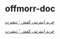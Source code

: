 # offmorr-doc



[خرید اینترنتی کفش ٬ تیشرت](https://offmorr.ir)

[خرید اینترنتی کفش ٬ تیشرت]([https://offmorr.ir](https://offlandorg.com/))



